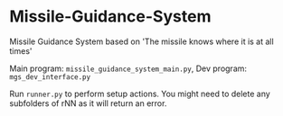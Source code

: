 # Missile-Guidance-System
Missile Guidance System based on 'The missile knows where it is at all times'

Main program: `missile_guidance_system_main.py`, 
Dev program: `mgs_dev_interface.py`

Run `runner.py` to perform setup actions. You might need to delete any subfolders of rNN as it will return an error.
